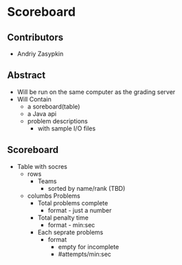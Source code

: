 # Scoreboard

## Contributors
- Andriy Zasypkin

## Abstract
- Will be run on the same computer as the grading server
- Will Contain
  - a soreboard(table)
  - a Java api
  - problem descriptions
    - with sample I/O files

## Scoreboard
- Table with socres
  - rows
    - Teams
      - sorted by name/rank (TBD)
  - columbs Problems
    - Total problems complete
      - format - just a number
    - Total penalty time
      - format - min:sec
    - Each seprate problems
      - format
        - empty for incomplete
        - #attempts/min:sec